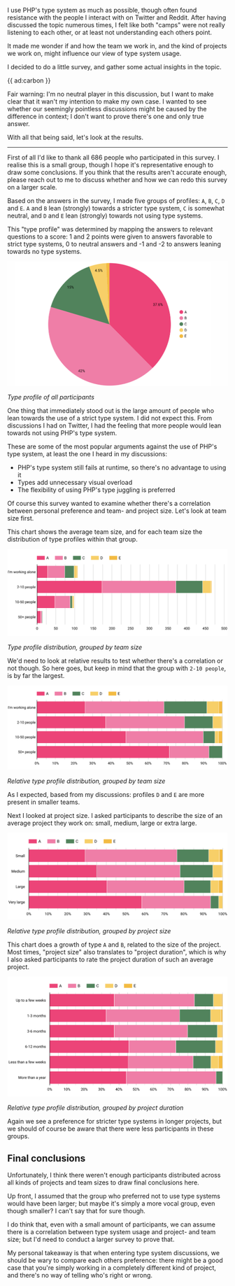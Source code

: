 I use PHP's type system as much as possible, though often found resistance with the people I interact with on Twitter and Reddit.
After having discussed the topic numerous times, I felt like both "camps" were not really listening to each other, or at least not understanding each others point. 

It made me wonder if and how the team we work in, and the kind of projects we work on, might influence our view of type system usage. 

I decided to do a little survey, and gather some actual insights in the topic.

{{ ad:carbon }}

Fair warning: I'm no neutral player in this discussion, but I want to make clear that it wan't my intention to make my own case. I wanted to see whether our seemingly pointless discussions might be caused by the difference in context; I don't want to prove there's one and only true answer.

With all that being said, let's look at the results.

---

First of all I'd like to thank all 686 people who participated in this survey. I realise this is a small group, though I hope it's representative enough to draw some conclusions. If you think that the results aren't accurate enough, please reach out to me to discuss whether and how we can redo this survey on a larger scale.

Based on the answers in the survey, I made five groups of profiles: `A`, `B`, `C`, `D` and `E`. `A` and `B` lean (strongly) towards a stricter type system, `C` is somewhat neutral, and `D` and `E` lean (strongly) towards not using type systems.

This "type profile" was determined by mapping the answers to relevant questions to a score: 1 and 2 points were given to answers favorable to strict type systems, 0 to neutral answers and -1 and -2 to answers leaning towards no type systems.  

<div class="image-noborder"></div>

![](/resources/img/blog/survey/1.png)

<em class="center small">Type profile of all participants</em>

One thing that immediately stood out is the large amount of people who lean towards the use of a strict type system. I did not expect this. From discussions I had on Twitter, I had the feeling that more people would lean towards not using PHP's type system.

These are some of the most popular arguments against the use of PHP's type system, at least the one I heard in my discussions:

- PHP's type system still fails at runtime, so there's no advantage to using it
- Types add unnecessary visual overload
- The flexibility of using PHP's type juggling is preferred 

Of course this survey wanted to examine whether there's a correlation between personal preference and team- and project size. Let's look at team size first.

This chart shows the average team size, and for each team size the distribution of type profiles within that group.

<div class="image-noborder"></div>

![](/resources/img/blog/survey/2.png)

<em class="center small">Type profile distribution, grouped by team size</em>

We'd need to look at relative results to test whether there's a correlation or not though. So here goes, but keep in mind that the group with `2-10 people`, is by far the largest.

<div class="image-noborder"></div>

![](/resources/img/blog/survey/3.png)

<em class="center small">Relative type profile distribution, grouped by team size</em>

As I expected, based from my discussions: profiles `D` and `E` are more present in smaller teams.

Next I looked at project size. I asked participants to describe the size of an average project they work on: small, medium, large or extra large.

<div class="image-noborder"></div>

![](/resources/img/blog/survey/4.png)

<em class="center small">Relative type profile distribution, grouped by project size</em>

This chart does a growth of type `A` and `B`, related to the size of the project. Most times, "project size" also translates to "project duration", which is why I also asked participants to rate the project duration of such an average project. 

<div class="image-noborder"></div>

![](/resources/img/blog/survey/5.png)

<em class="center small">Relative type profile distribution, grouped by project duration</em>

Again we see a preference for stricter type systems in longer projects, but we should of course be aware that there were less participants in these groups.

## Final conclusions

Unfortunately, I think there weren't enough participants distributed across all kinds of projects and team sizes to draw final conclusions here. 

Up front, I assumed that the group who preferred not to use type systems would have been larger; but maybe it's simply a more vocal group, even though smaller? I can't say that for sure though.

I do think that, even with a small amount of participants, we can assume there is a correlation between type system usage and project- and team size; but I'd need to conduct a larger survey to prove that.

My personal takeaway is that when entering type system discussions, we should be wary to compare each others preference: there might be a good case that you're simply working in a completely different kind of project, and there's no way of telling who's right or wrong.
